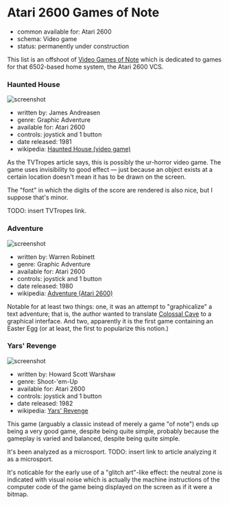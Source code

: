 Atari 2600 Games of Note
========================

*   common available for: Atari 2600
*   schema: Video game
*   status: permanently under construction

This list is an offshoot of [Video Games of Note](Video%20Games%20of%20Note.md)
which is dedicated to games for that 6502-based home system, the Atari 2600 VCS.

### Haunted House

![screenshot](https://static.catseye.tc/archive/upload.wikimedia.org/wikipedia%252Fen%252Ff%252Ff3%252FHaunted_House_Atari_2600_screenshot1a.png)

*   written by: James Andreasen
*   genre: Graphic Adventure
*   available for: Atari 2600
*   controls: joystick and 1 button
*   date released: 1981
*   wikipedia: [Haunted House (video game)](https://en.wikipedia.org/wiki/Haunted_House_(video_game))

As the TVTropes article says, this is possibly the ur-horror video game.
The game uses invisibility to good effect — just because an object
exists at a certain location doesn't mean it has to be drawn on the screen.

The "font" in which the digits of the score are rendered is also nice, but
I suppose that's minor.

TODO: insert TVTropes link.

### Adventure

![screenshot](https://static.catseye.tc/archive/upload.wikimedia.org/wikipedia%252Fen%252Ff%252Ff3%252FAtariadventure.png)

*   written by: Warren Robinett
*   genre: Graphic Adventure
*   available for: Atari 2600
*   controls: joystick and 1 button
*   date released: 1980
*   wikipedia: [Adventure (Atari 2600)](https://en.wikipedia.org/wiki/Adventure_(Atari_2600))

Notable for at least two things: one, it was an attempt to "graphicalize" a text adventure;
that is, the author wanted to translate [Colossal Cave][] to a graphical interface.  And two,
apparently it is the first game containing an Easter Egg (or at least, the first to popularize
this notion.)

### Yars' Revenge

![screenshot](https://static.catseye.tc/archive/upload.wikimedia.org/wikipedia%252Fen%252F8%252F85%252FA2600_Yars_Revenge.png)

*   written by: Howard Scott Warshaw
*   genre: Shoot-'em-Up
*   available for: Atari 2600
*   controls: joystick and 1 button
*   date released: 1982
*   wikipedia: [Yars' Revenge](https://en.wikipedia.org/wiki/Yars%27_Revenge)

This game (arguably a classic instead of merely a game "of note") ends up being
a very good game, despite being quite simple, probably because the gameplay
is varied and balanced, despite being quite simple.

It's been analyzed as a microsport.
TODO: insert link to article analyzing it as a microsport.

It's noticable for the early use of a "glitch art"-like effect: the neutral
zone is indicated with visual noise which is actually the machine instructions
of the computer code of the game being displayed on the screen as if it were a
bitmap.

[Colossal Cave]: Classic%20Text%20Adventures.md#colossal-cave


